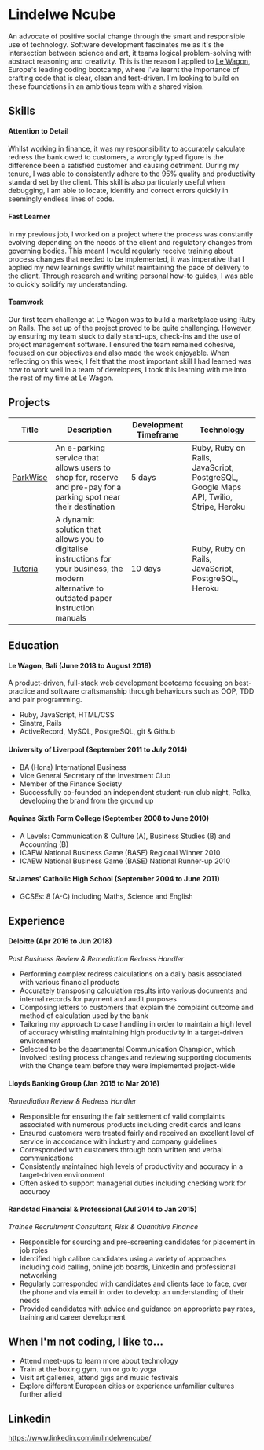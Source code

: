# Lindelwe Ncube

An advocate of positive social change through the smart and responsible use of technology. Software development fascinates me as it's the intersection between science and art, it teams logical problem-solving with abstract reasoning and creativity. This is the reason I applied to [Le Wagon](www.lewagon.com), Europe's leading coding bootcamp, where I've learnt the importance of crafting code that is clear, clean and test-driven. I'm looking to build on these foundations in an ambitious team with a shared vision.

## Skills

#### Attention to Detail

Whilst working in finance, it was my responsibility to accurately calculate redress the bank owed to customers, a wrongly typed figure is the difference been a satisfied customer and causing detriment. During my tenure, I was able to consistently adhere to the 95% quality and productivity standard set by the client. This skill is also particularly useful when debugging, I am able to locate, identify and correct errors quickly in seemingly endless lines of code.

#### Fast Learner

In my previous job, I worked on a project where the process was constantly evolving depending on the needs of the client and regulatory changes from governing bodies. This meant I would regularly receive training about process changes that needed to be implemented, it was imperative that I applied my new learnings swiftly whilst maintaining the pace of delivery to the client. Through research and writing personal how-to guides, I was able to quickly solidify my understanding.

#### Teamwork

Our first team challenge at Le Wagon was to build a marketplace using Ruby on Rails. The set up of the project proved to be quite challenging. However, by ensuring my team stuck to daily stand-ups, check-ins and the use of project management software. I ensured the team remained cohesive, focused on our objectives and also made the week enjoyable. When reflecting on this week, I felt that the most important skill I had learned was how to work well in a team of developers, I took this learning with me into the rest of my time at Le Wagon.

## Projects

| Title | Description | Development Timeframe | Technology |
|--|--|--|--|
| [ParkWise](https://github.com/linniethepooh/rbnb) | An e-parking service that allows users to shop for, reserve and pre-pay for a parking spot near their destination | 5 days | Ruby, Ruby on Rails, JavaScript, PostgreSQL, Google Maps API, Twilio, Stripe, Heroku |
| [Tutoria](https://github.com/linniethepooh/tutoria) | A dynamic solution that allows you to digitalise instructions for your business, the modern alternative to outdated paper instruction manuals | 10 days | Ruby, Ruby on Rails, JavaScript, PostgreSQL, Heroku |


## Education

#### Le Wagon, Bali (June 2018 to August 2018)

A product-driven, full-stack web development bootcamp focusing on best-practice and software craftsmanship through behaviours such as OOP, TDD and pair programming.

- Ruby, JavaScript, HTML/CSS
- Sinatra, Rails
- ActiveRecord, MySQL, PostgreSQL, git & Github

#### University of Liverpool (September 2011 to July 2014)

- BA (Hons) International Business
- Vice General Secretary of the Investment Club
- Member of the Finance Society
- Successfully co-founded an independent student-run club night, Polka, developing the brand from the ground up

#### Aquinas Sixth Form College (September 2008 to June 2010)

- A Levels: Communication & Culture (A), Business Studies (B) and Accounting (B)
- ICAEW National Business Game (BASE) Regional Winner 2010
- ICAEW National Business Game (BASE) National Runner-up 2010

#### St James' Catholic High School (September 2004 to June 2011)

- GCSEs: 8 (A-C) including Maths, Science and English

## Experience

#### Deloitte (Apr 2016 to Jun 2018)
*Past Business Review & Remediation Redress Handler*

- Performing complex redress calculations on a daily basis associated with various financial products
- Accurately transposing calculation results into various documents and internal records for payment and audit purposes
- Composing letters to customers that explain the complaint outcome and method of calculation used by the bank
- Tailoring my approach to case handling in order to maintain a high level of accuracy whistling maintaining high productivity in a target-driven environment
- Selected to be the departmental Communication Champion, which involved testing process changes and reviewing supporting documents with the  Change team before they were implemented project-wide

#### Lloyds Banking Group (Jan 2015 to Mar 2016)
*Remediation Review & Redress Handler*

- Responsible for ensuring the fair settlement of valid complaints associated with numerous products including credit cards and loans
- Ensured customers were treated fairly and received an excellent level of service in accordance with industry and company guidelines
- Corresponded with customers through both written and verbal communications
- Consistently maintained high levels of productivity and accuracy in a target-driven environment
- Often asked to support managerial duties including checking work for accuracy

#### Randstad Financial & Professional (Jul 2014 to Jan 2015)
*Trainee Recruitment Consultant, Risk & Quantitive Finance*

- Responsible for sourcing and pre-screening candidates for placement in job roles
- Identified high calibre candidates using a variety of approaches including cold calling, online job boards, LinkedIn and professional networking
- Regularly corresponded with candidates and clients face to face, over the phone and via email in order to develop an understanding of their needs
- Provided candidates with advice and guidance on appropriate pay rates, training and career development

## When I'm not coding, I like to...

- Attend meet-ups to learn more about technology
- Train at the boxing gym, run or go to yoga
- Visit art galleries, attend gigs and music festivals
- Explore different European cities or experience unfamiliar cultures further afield

## Linkedin

https://www.linkedin.com/in/lindelwencube/
